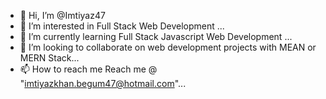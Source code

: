 - 👋 Hi, I’m @Imtiyaz47
- 👀 I’m interested in Full Stack Web Development ...
- 🌱 I’m currently learning Full Stack Javascript Web Development ...
- 💞️ I’m looking to collaborate on web development projects with MEAN or MERN Stack...
- 📫 How to reach me Reach me @ "imtiyazkhan.begum47@hotmail.com"...

<!---
Imtiyaz47/Imtiyaz47 is a ✨ special ✨ repository because its `README.md` (this file) appears on your GitHub profile.
You can click the Preview link to take a look at your changes.
--->
